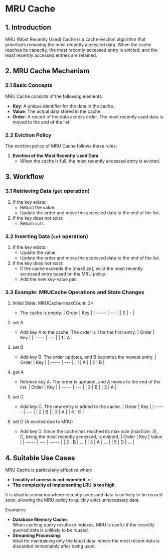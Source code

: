 # MRU Cache

## 1. Introduction

MRU (Most Recently Used) Cache is a cache eviction algorithm that prioritizes removing the most recently accessed data. When the cache reaches its capacity, the most recently accessed entry is evicted, and the least recently accessed entries are retained.

## 2. MRU Cache Mechanism

### 2.1 Basic Concepts

MRU Cache consists of the following elements:

- **Key**: A unique identifier for the data in the cache.
- **Value**: The actual data stored in the cache.
- **Order**: A record of the data access order. The most recently used data is moved to the end of the list.

### 2.2 Eviction Policy

The eviction policy of MRU Cache follows these rules:

1. **Eviction of the Most Recently Used Data**
   - When the cache is full, the most recently accessed entry is evicted.

## 3. Workflow

### 3.1 Retrieving Data (`get` operation)

1. If the key exists:
   - Return the value.
   - Update the order and move the accessed data to the end of the list.
2. If the key does not exist:
   - Return `null`.

### 3.2 Inserting Data (`set` operation)

1. If the key exists:
   - Update the value.
   - Update the order and move the accessed data to the end of the list.
2. If the key does not exist:
   - If the cache exceeds the [maxSize], evict the most recently accessed entry based on the MRU policy.
   - Add the new key-value pair.

### 3.3 Example: MRUCache Operations and State Changes

1. Initial State: MRUCache<maxCount: 3>

   - The cache is empty.
     | Order | Key |
     | ----- | --- |
     | 0 | - |

2. set A

   - Add key A to the cache. The order is 1 for the first entry.
     | Order | Key |
     | ----- | --- |
     | 1 | A |

3. set B

   - Add key B. The order updates, and B becomes the newest entry.
     | Order | Key |
     | ----- | --- |
     | 1 | A |
     | 2 | B |

4. get A

   - Retrieve key A. The order is updated, and A moves to the end of the list.
     | Order | Key |
     | ----- | --- |
     | 2 | B |
     | 3 | A |

5. set C

   - Add key C. The new entry is added to the cache.
     | Order | Key |
     | ----- | --- |
     | 2 | B |
     | 3 | A |
     | 4 | C |

6. set D (A evicted due to MRU)

   - Add key D. Since the cache has reached its max size (maxSize: 3), C, being the most recently accessed, is evicted.
     | Order | Key | Value |
     | ----- | --- | ----- |
     | 2 | B | ... |
     | 3 | A | ... |
     | 5 | D | ... |

## 4. Suitable Use Cases

MRU Cache is particularly effective when:

- **Locality of access is not expected**, or
- **The complexity of implementing LRU is too high**.

It is ideal in scenarios where recently accessed data is unlikely to be reused soon, allowing the MRU policy to quickly evict unnecessary data.

Examples:

- **Database Memory Cache**:  
  When caching query results or indexes, MRU is useful if the recently queried data is unlikely to be reused.
- **Streaming Processing**:  
  Ideal for maintaining only the latest data, where the most recent data is discarded immediately after being used.
